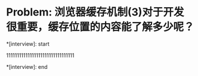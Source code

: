 # Problem: 浏览器缓存机制(3)对于开发很重要，缓存位置的内容能了解多少呢？

*[interview]: start

11111111111111111111111111111111

*[interview]: end

